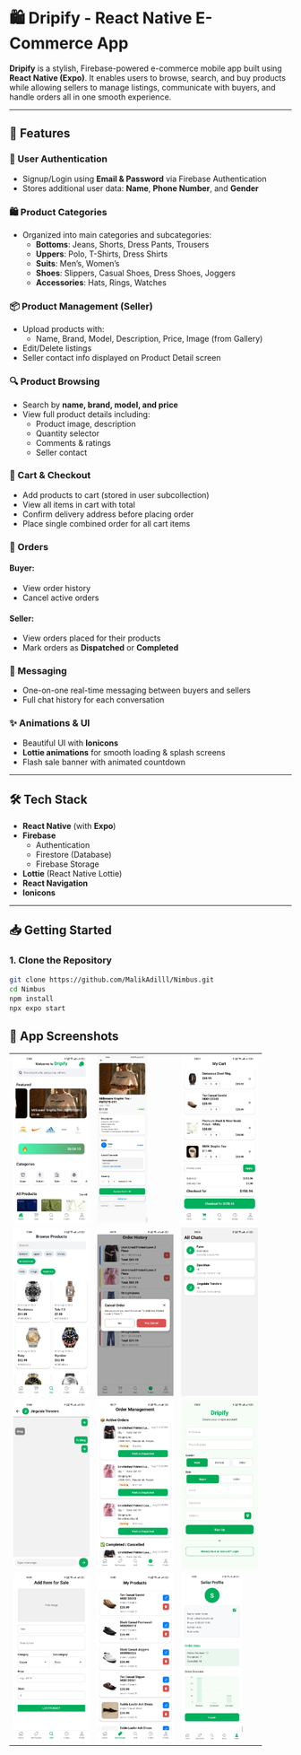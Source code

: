 # 🛍️ Dripify - React Native E-Commerce App

**Dripify** is a stylish, Firebase-powered e-commerce mobile app built using **React Native (Expo)**. It enables users to browse, search, and buy products while allowing sellers to manage listings, communicate with buyers, and handle orders all in one smooth experience.

---

## 🚀 Features

### 👤 User Authentication
- Signup/Login using **Email & Password** via Firebase Authentication
- Stores additional user data: **Name**, **Phone Number**, and **Gender**

### 🛍️ Product Categories
- Organized into main categories and subcategories:
  - **Bottoms**: Jeans, Shorts, Dress Pants, Trousers  
  - **Uppers**: Polo, T-Shirts, Dress Shirts  
  - **Suits**: Men’s, Women’s  
  - **Shoes**: Slippers, Casual Shoes, Dress Shoes, Joggers  
  - **Accessories**: Hats, Rings, Watches  

### 📦 Product Management (Seller)
- Upload products with:
  - Name, Brand, Model, Description, Price, Image (from Gallery)
- Edit/Delete listings
- Seller contact info displayed on Product Detail screen

### 🔍 Product Browsing
- Search by **name, brand, model, and price**
- View full product details including:
  - Product image, description
  - Quantity selector
  - Comments & ratings
  - Seller contact

### 🛒 Cart & Checkout
- Add products to cart (stored in user subcollection)
- View all items in cart with total
- Confirm delivery address before placing order
- Place single combined order for all cart items

### 📄 Orders
#### Buyer:
- View order history
- Cancel active orders

#### Seller:
- View orders placed for their products
- Mark orders as **Dispatched** or **Completed**

### 💬 Messaging
- One-on-one real-time messaging between buyers and sellers
- Full chat history for each conversation

### ✨ Animations & UI
- Beautiful UI with **Ionicons**
- **Lottie animations** for smooth loading & splash screens
- Flash sale banner with animated countdown

---

## 🛠️ Tech Stack

- **React Native** (with **Expo**)
- **Firebase**
  - Authentication
  - Firestore (Database)
  - Firebase Storage
- **Lottie** (React Native Lottie)
- **React Navigation**
- **Ionicons**

---

## 📥 Getting Started

### 1. Clone the Repository
```bash
git clone https://github.com/MalikAdilll/Nimbus.git
cd Nimbus
npm install
npx expo start


```

## 📱 App Screenshots

<div align="center">
  <table>
    <tr>
      <td><a href="assets/screenshots/1.jpeg"><img src="assets/screenshots/1.jpeg" height="300"/></a></td>
      <td><a href="assets/screenshots/2.jpeg"><img src="assets/screenshots/2.jpeg" height="300"/></a></td>
      <td><a href="assets/screenshots/3.jpeg"><img src="assets/screenshots/3.jpeg" height="300"/></a></td>
    </tr>
    <tr>
      <td><a href="assets/screenshots/4.jpeg"><img src="assets/screenshots/4.jpeg" height="300"/></a></td>
      <td><a href="assets/screenshots/5.jpeg"><img src="assets/screenshots/5.jpeg" height="300"/></a></td>
      <td><a href="assets/screenshots/6.jpeg"><img src="assets/screenshots/6.jpeg" height="300"/></a></td>
    </tr>
    <tr>
      <td><a href="assets/screenshots/7.jpeg"><img src="assets/screenshots/7.jpeg" height="300"/></a></td>
      <td><a href="assets/screenshots/8.jpeg"><img src="assets/screenshots/8.jpeg" height="300"/></a></td>
      <td><a href="assets/screenshots/9.jpeg"><img src="assets/screenshots/9.jpeg" height="300"/></a></td>
    </tr>
    <tr>
      <td><a href="assets/screenshots/10.jpeg"><img src="assets/screenshots/10.jpeg" height="300"/></a></td>
      <td><a href="assets/screenshots/11.jpeg"><img src="assets/screenshots/11.jpeg" height="300"/></a></td>
      <td><a href="assets/screenshots/12.jpeg"><img src="assets/screenshots/12.jpeg" height="300"/></a></td>
    </tr>
  </table>
</div>


